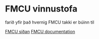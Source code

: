 # FMCU vinnustofa

farið yfir það hvernig FMCU takki er búinn til

[FMCU síðan](https://fmcu.fablabs.io.org/) 
[FMCU documentation](https://pub.fabcloud.io/project/bootcamp-2023/fmcu/)
